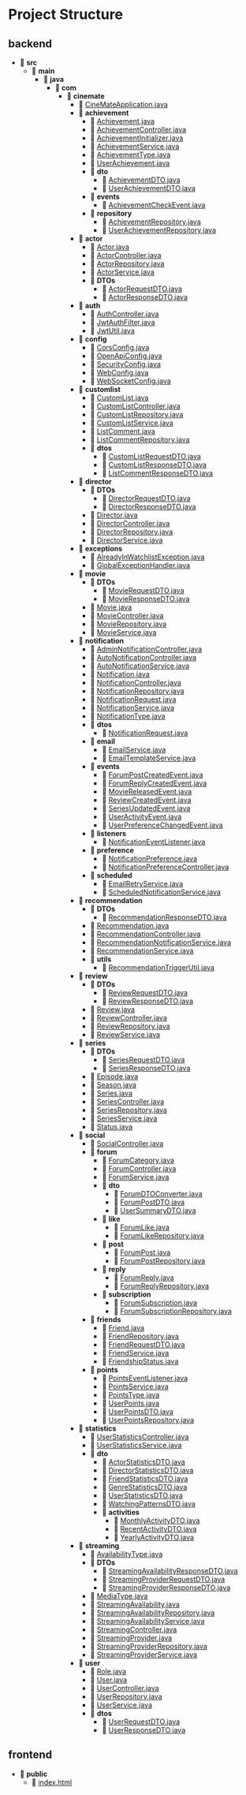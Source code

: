 # Project Structure

## backend

- 📁 **src**
  - 📁 **main**
    - 📁 **java**
      - 📁 **com**
        - 📁 **cinemate**
          - 📄 [CineMateApplication.java](backend/src/main/java/com/cinemate/CineMateApplication.java)
          - 📁 **achievement**
            - 📄 [Achievement.java](backend/src/main/java/com/cinemate/achievement/Achievement.java)
            - 📄 [AchievementController.java](backend/src/main/java/com/cinemate/achievement/AchievementController.java)
            - 📄 [AchievementInitializer.java](backend/src/main/java/com/cinemate/achievement/AchievementInitializer.java)
            - 📄 [AchievementService.java](backend/src/main/java/com/cinemate/achievement/AchievementService.java)
            - 📄 [AchievementType.java](backend/src/main/java/com/cinemate/achievement/AchievementType.java)
            - 📄 [UserAchievement.java](backend/src/main/java/com/cinemate/achievement/UserAchievement.java)
            - 📁 **dto**
              - 📄 [AchievementDTO.java](backend/src/main/java/com/cinemate/achievement/dto/AchievementDTO.java)
              - 📄 [UserAchievementDTO.java](backend/src/main/java/com/cinemate/achievement/dto/UserAchievementDTO.java)
            - 📁 **events**
              - 📄 [AchievementCheckEvent.java](backend/src/main/java/com/cinemate/achievement/events/AchievementCheckEvent.java)
            - 📁 **repository**
              - 📄 [AchievementRepository.java](backend/src/main/java/com/cinemate/achievement/repository/AchievementRepository.java)
              - 📄 [UserAchievementRepository.java](backend/src/main/java/com/cinemate/achievement/repository/UserAchievementRepository.java)
          - 📁 **actor**
            - 📄 [Actor.java](backend/src/main/java/com/cinemate/actor/Actor.java)
            - 📄 [ActorController.java](backend/src/main/java/com/cinemate/actor/ActorController.java)
            - 📄 [ActorRepository.java](backend/src/main/java/com/cinemate/actor/ActorRepository.java)
            - 📄 [ActorService.java](backend/src/main/java/com/cinemate/actor/ActorService.java)
            - 📁 **DTOs**
              - 📄 [ActorRequestDTO.java](backend/src/main/java/com/cinemate/actor/DTOs/ActorRequestDTO.java)
              - 📄 [ActorResponseDTO.java](backend/src/main/java/com/cinemate/actor/DTOs/ActorResponseDTO.java)
          - 📁 **auth**
            - 📄 [AuthController.java](backend/src/main/java/com/cinemate/auth/AuthController.java)
            - 📄 [JwtAuthFilter.java](backend/src/main/java/com/cinemate/auth/JwtAuthFilter.java)
            - 📄 [JwtUtil.java](backend/src/main/java/com/cinemate/auth/JwtUtil.java)
          - 📁 **config**
            - 📄 [CorsConfig.java](backend/src/main/java/com/cinemate/config/CorsConfig.java)
            - 📄 [OpenApiConfig.java](backend/src/main/java/com/cinemate/config/OpenApiConfig.java)
            - 📄 [SecurityConfig.java](backend/src/main/java/com/cinemate/config/SecurityConfig.java)
            - 📄 [WebConfig.java](backend/src/main/java/com/cinemate/config/WebConfig.java)
            - 📄 [WebSocketConfig.java](backend/src/main/java/com/cinemate/config/WebSocketConfig.java)
          - 📁 **customlist**
            - 📄 [CustomList.java](backend/src/main/java/com/cinemate/customlist/CustomList.java)
            - 📄 [CustomListController.java](backend/src/main/java/com/cinemate/customlist/CustomListController.java)
            - 📄 [CustomListRepository.java](backend/src/main/java/com/cinemate/customlist/CustomListRepository.java)
            - 📄 [CustomListService.java](backend/src/main/java/com/cinemate/customlist/CustomListService.java)
            - 📄 [ListComment.java](backend/src/main/java/com/cinemate/customlist/ListComment.java)
            - 📄 [ListCommentRepository.java](backend/src/main/java/com/cinemate/customlist/ListCommentRepository.java)
            - 📁 **dtos**
              - 📄 [CustomListRequestDTO.java](backend/src/main/java/com/cinemate/customlist/dtos/CustomListRequestDTO.java)
              - 📄 [CustomListResponseDTO.java](backend/src/main/java/com/cinemate/customlist/dtos/CustomListResponseDTO.java)
              - 📄 [ListCommentResponseDTO.java](backend/src/main/java/com/cinemate/customlist/dtos/ListCommentResponseDTO.java)
          - 📁 **director**
            - 📁 **DTOs**
              - 📄 [DirectorRequestDTO.java](backend/src/main/java/com/cinemate/director/DTOs/DirectorRequestDTO.java)
              - 📄 [DirectorResponseDTO.java](backend/src/main/java/com/cinemate/director/DTOs/DirectorResponseDTO.java)
            - 📄 [Director.java](backend/src/main/java/com/cinemate/director/Director.java)
            - 📄 [DirectorController.java](backend/src/main/java/com/cinemate/director/DirectorController.java)
            - 📄 [DirectorRepository.java](backend/src/main/java/com/cinemate/director/DirectorRepository.java)
            - 📄 [DirectorService.java](backend/src/main/java/com/cinemate/director/DirectorService.java)
          - 📁 **exceptions**
            - 📄 [AlreadyInWatchlistException.java](backend/src/main/java/com/cinemate/exceptions/AlreadyInWatchlistException.java)
            - 📄 [GlobalExceptionHandler.java](backend/src/main/java/com/cinemate/exceptions/GlobalExceptionHandler.java)
          - 📁 **movie**
            - 📁 **DTOs**
              - 📄 [MovieRequestDTO.java](backend/src/main/java/com/cinemate/movie/DTOs/MovieRequestDTO.java)
              - 📄 [MovieResponseDTO.java](backend/src/main/java/com/cinemate/movie/DTOs/MovieResponseDTO.java)
            - 📄 [Movie.java](backend/src/main/java/com/cinemate/movie/Movie.java)
            - 📄 [MovieController.java](backend/src/main/java/com/cinemate/movie/MovieController.java)
            - 📄 [MovieRepository.java](backend/src/main/java/com/cinemate/movie/MovieRepository.java)
            - 📄 [MovieService.java](backend/src/main/java/com/cinemate/movie/MovieService.java)
          - 📁 **notification**
            - 📄 [AdminNotificationController.java](backend/src/main/java/com/cinemate/notification/AdminNotificationController.java)
            - 📄 [AutoNotificationController.java](backend/src/main/java/com/cinemate/notification/AutoNotificationController.java)
            - 📄 [AutoNotificationService.java](backend/src/main/java/com/cinemate/notification/AutoNotificationService.java)
            - 📄 [Notification.java](backend/src/main/java/com/cinemate/notification/Notification.java)
            - 📄 [NotificationController.java](backend/src/main/java/com/cinemate/notification/NotificationController.java)
            - 📄 [NotificationRepository.java](backend/src/main/java/com/cinemate/notification/NotificationRepository.java)
            - 📄 [NotificationRequest.java](backend/src/main/java/com/cinemate/notification/NotificationRequest.java)
            - 📄 [NotificationService.java](backend/src/main/java/com/cinemate/notification/NotificationService.java)
            - 📄 [NotificationType.java](backend/src/main/java/com/cinemate/notification/NotificationType.java)
            - 📁 **dtos**
              - 📄 [NotificationRequest.java](backend/src/main/java/com/cinemate/notification/dtos/NotificationRequest.java)
            - 📁 **email**
              - 📄 [EmailService.java](backend/src/main/java/com/cinemate/notification/email/EmailService.java)
              - 📄 [EmailTemplateService.java](backend/src/main/java/com/cinemate/notification/email/EmailTemplateService.java)
            - 📁 **events**
              - 📄 [ForumPostCreatedEvent.java](backend/src/main/java/com/cinemate/notification/events/ForumPostCreatedEvent.java)
              - 📄 [ForumReplyCreatedEvent.java](backend/src/main/java/com/cinemate/notification/events/ForumReplyCreatedEvent.java)
              - 📄 [MovieReleasedEvent.java](backend/src/main/java/com/cinemate/notification/events/MovieReleasedEvent.java)
              - 📄 [ReviewCreatedEvent.java](backend/src/main/java/com/cinemate/notification/events/ReviewCreatedEvent.java)
              - 📄 [SeriesUpdatedEvent.java](backend/src/main/java/com/cinemate/notification/events/SeriesUpdatedEvent.java)
              - 📄 [UserActivityEvent.java](backend/src/main/java/com/cinemate/notification/events/UserActivityEvent.java)
              - 📄 [UserPreferenceChangedEvent.java](backend/src/main/java/com/cinemate/notification/events/UserPreferenceChangedEvent.java)
            - 📁 **listeners**
              - 📄 [NotificationEventListener.java](backend/src/main/java/com/cinemate/notification/listeners/NotificationEventListener.java)
            - 📁 **preference**
              - 📄 [NotificationPreference.java](backend/src/main/java/com/cinemate/notification/preference/NotificationPreference.java)
              - 📄 [NotificationPreferenceController.java](backend/src/main/java/com/cinemate/notification/preference/NotificationPreferenceController.java)
            - 📁 **scheduled**
              - 📄 [EmailRetryService.java](backend/src/main/java/com/cinemate/notification/scheduled/EmailRetryService.java)
              - 📄 [ScheduledNotificationService.java](backend/src/main/java/com/cinemate/notification/scheduled/ScheduledNotificationService.java)
          - 📁 **recommendation**
            - 📁 **DTOs**
              - 📄 [RecommendationResponseDTO.java](backend/src/main/java/com/cinemate/recommendation/DTOs/RecommendationResponseDTO.java)
            - 📄 [Recommendation.java](backend/src/main/java/com/cinemate/recommendation/Recommendation.java)
            - 📄 [RecommendationController.java](backend/src/main/java/com/cinemate/recommendation/RecommendationController.java)
            - 📄 [RecommendationNotificationService.java](backend/src/main/java/com/cinemate/recommendation/RecommendationNotificationService.java)
            - 📄 [RecommendationService.java](backend/src/main/java/com/cinemate/recommendation/RecommendationService.java)
            - 📁 **utils**
              - 📄 [RecommendationTriggerUtil.java](backend/src/main/java/com/cinemate/recommendation/utils/RecommendationTriggerUtil.java)
          - 📁 **review**
            - 📁 **DTOs**
              - 📄 [ReviewRequestDTO.java](backend/src/main/java/com/cinemate/review/DTOs/ReviewRequestDTO.java)
              - 📄 [ReviewResponseDTO.java](backend/src/main/java/com/cinemate/review/DTOs/ReviewResponseDTO.java)
            - 📄 [Review.java](backend/src/main/java/com/cinemate/review/Review.java)
            - 📄 [ReviewController.java](backend/src/main/java/com/cinemate/review/ReviewController.java)
            - 📄 [ReviewRepository.java](backend/src/main/java/com/cinemate/review/ReviewRepository.java)
            - 📄 [ReviewService.java](backend/src/main/java/com/cinemate/review/ReviewService.java)
          - 📁 **series**
            - 📁 **DTOs**
              - 📄 [SeriesRequestDTO.java](backend/src/main/java/com/cinemate/series/DTOs/SeriesRequestDTO.java)
              - 📄 [SeriesResponseDTO.java](backend/src/main/java/com/cinemate/series/DTOs/SeriesResponseDTO.java)
            - 📄 [Episode.java](backend/src/main/java/com/cinemate/series/Episode.java)
            - 📄 [Season.java](backend/src/main/java/com/cinemate/series/Season.java)
            - 📄 [Series.java](backend/src/main/java/com/cinemate/series/Series.java)
            - 📄 [SeriesController.java](backend/src/main/java/com/cinemate/series/SeriesController.java)
            - 📄 [SeriesRepository.java](backend/src/main/java/com/cinemate/series/SeriesRepository.java)
            - 📄 [SeriesService.java](backend/src/main/java/com/cinemate/series/SeriesService.java)
            - 📄 [Status.java](backend/src/main/java/com/cinemate/series/Status.java)
          - 📁 **social**
            - 📄 [SocialController.java](backend/src/main/java/com/cinemate/social/SocialController.java)
            - 📁 **forum**
              - 📄 [ForumCategory.java](backend/src/main/java/com/cinemate/social/forum/ForumCategory.java)
              - 📄 [ForumController.java](backend/src/main/java/com/cinemate/social/forum/ForumController.java)
              - 📄 [ForumService.java](backend/src/main/java/com/cinemate/social/forum/ForumService.java)
              - 📁 **dto**
                - 📄 [ForumDTOConverter.java](backend/src/main/java/com/cinemate/social/forum/dto/ForumDTOConverter.java)
                - 📄 [ForumPostDTO.java](backend/src/main/java/com/cinemate/social/forum/dto/ForumPostDTO.java)
                - 📄 [UserSummaryDTO.java](backend/src/main/java/com/cinemate/social/forum/dto/UserSummaryDTO.java)
              - 📁 **like**
                - 📄 [ForumLike.java](backend/src/main/java/com/cinemate/social/forum/like/ForumLike.java)
                - 📄 [ForumLikeRepository.java](backend/src/main/java/com/cinemate/social/forum/like/ForumLikeRepository.java)
              - 📁 **post**
                - 📄 [ForumPost.java](backend/src/main/java/com/cinemate/social/forum/post/ForumPost.java)
                - 📄 [ForumPostRepository.java](backend/src/main/java/com/cinemate/social/forum/post/ForumPostRepository.java)
              - 📁 **reply**
                - 📄 [ForumReply.java](backend/src/main/java/com/cinemate/social/forum/reply/ForumReply.java)
                - 📄 [ForumReplyRepository.java](backend/src/main/java/com/cinemate/social/forum/reply/ForumReplyRepository.java)
              - 📁 **subscription**
                - 📄 [ForumSubscription.java](backend/src/main/java/com/cinemate/social/forum/subscription/ForumSubscription.java)
                - 📄 [ForumSubscriptionRepository.java](backend/src/main/java/com/cinemate/social/forum/subscription/ForumSubscriptionRepository.java)
            - 📁 **friends**
              - 📄 [Friend.java](backend/src/main/java/com/cinemate/social/friends/Friend.java)
              - 📄 [FriendRepository.java](backend/src/main/java/com/cinemate/social/friends/FriendRepository.java)
              - 📄 [FriendRequestDTO.java](backend/src/main/java/com/cinemate/social/friends/FriendRequestDTO.java)
              - 📄 [FriendService.java](backend/src/main/java/com/cinemate/social/friends/FriendService.java)
              - 📄 [FriendshipStatus.java](backend/src/main/java/com/cinemate/social/friends/FriendshipStatus.java)
            - 📁 **points**
              - 📄 [PointsEventListener.java](backend/src/main/java/com/cinemate/social/points/PointsEventListener.java)
              - 📄 [PointsService.java](backend/src/main/java/com/cinemate/social/points/PointsService.java)
              - 📄 [PointsType.java](backend/src/main/java/com/cinemate/social/points/PointsType.java)
              - 📄 [UserPoints.java](backend/src/main/java/com/cinemate/social/points/UserPoints.java)
              - 📄 [UserPointsDTO.java](backend/src/main/java/com/cinemate/social/points/UserPointsDTO.java)
              - 📄 [UserPointsRepository.java](backend/src/main/java/com/cinemate/social/points/UserPointsRepository.java)
          - 📁 **statistics**
            - 📄 [UserStatisticsController.java](backend/src/main/java/com/cinemate/statistics/UserStatisticsController.java)
            - 📄 [UserStatisticsService.java](backend/src/main/java/com/cinemate/statistics/UserStatisticsService.java)
            - 📁 **dto**
              - 📄 [ActorStatisticsDTO.java](backend/src/main/java/com/cinemate/statistics/dto/ActorStatisticsDTO.java)
              - 📄 [DirectorStatisticsDTO.java](backend/src/main/java/com/cinemate/statistics/dto/DirectorStatisticsDTO.java)
              - 📄 [FriendStatisticsDTO.java](backend/src/main/java/com/cinemate/statistics/dto/FriendStatisticsDTO.java)
              - 📄 [GenreStatisticsDTO.java](backend/src/main/java/com/cinemate/statistics/dto/GenreStatisticsDTO.java)
              - 📄 [UserStatisticsDTO.java](backend/src/main/java/com/cinemate/statistics/dto/UserStatisticsDTO.java)
              - 📄 [WatchingPatternsDTO.java](backend/src/main/java/com/cinemate/statistics/dto/WatchingPatternsDTO.java)
              - 📁 **activities**
                - 📄 [MonthlyActivityDTO.java](backend/src/main/java/com/cinemate/statistics/dto/activities/MonthlyActivityDTO.java)
                - 📄 [RecentActivityDTO.java](backend/src/main/java/com/cinemate/statistics/dto/activities/RecentActivityDTO.java)
                - 📄 [YearlyActivityDTO.java](backend/src/main/java/com/cinemate/statistics/dto/activities/YearlyActivityDTO.java)
          - 📁 **streaming**
            - 📄 [AvailabilityType.java](backend/src/main/java/com/cinemate/streaming/AvailabilityType.java)
            - 📁 **DTOs**
              - 📄 [StreamingAvailabilityResponseDTO.java](backend/src/main/java/com/cinemate/streaming/DTOs/StreamingAvailabilityResponseDTO.java)
              - 📄 [StreamingProviderRequestDTO.java](backend/src/main/java/com/cinemate/streaming/DTOs/StreamingProviderRequestDTO.java)
              - 📄 [StreamingProviderResponseDTO.java](backend/src/main/java/com/cinemate/streaming/DTOs/StreamingProviderResponseDTO.java)
            - 📄 [MediaType.java](backend/src/main/java/com/cinemate/streaming/MediaType.java)
            - 📄 [StreamingAvailability.java](backend/src/main/java/com/cinemate/streaming/StreamingAvailability.java)
            - 📄 [StreamingAvailabilityRepository.java](backend/src/main/java/com/cinemate/streaming/StreamingAvailabilityRepository.java)
            - 📄 [StreamingAvailabilityService.java](backend/src/main/java/com/cinemate/streaming/StreamingAvailabilityService.java)
            - 📄 [StreamingController.java](backend/src/main/java/com/cinemate/streaming/StreamingController.java)
            - 📄 [StreamingProvider.java](backend/src/main/java/com/cinemate/streaming/StreamingProvider.java)
            - 📄 [StreamingProviderRepository.java](backend/src/main/java/com/cinemate/streaming/StreamingProviderRepository.java)
            - 📄 [StreamingProviderService.java](backend/src/main/java/com/cinemate/streaming/StreamingProviderService.java)
          - 📁 **user**
            - 📄 [Role.java](backend/src/main/java/com/cinemate/user/Role.java)
            - 📄 [User.java](backend/src/main/java/com/cinemate/user/User.java)
            - 📄 [UserController.java](backend/src/main/java/com/cinemate/user/UserController.java)
            - 📄 [UserRepository.java](backend/src/main/java/com/cinemate/user/UserRepository.java)
            - 📄 [UserService.java](backend/src/main/java/com/cinemate/user/UserService.java)
            - 📁 **dtos**
              - 📄 [UserRequestDTO.java](backend/src/main/java/com/cinemate/user/dtos/UserRequestDTO.java)
              - 📄 [UserResponseDTO.java](backend/src/main/java/com/cinemate/user/dtos/UserResponseDTO.java)

## frontend

- 📁 **public**
  - 📄 [index.html](frontend/public/index.html)
